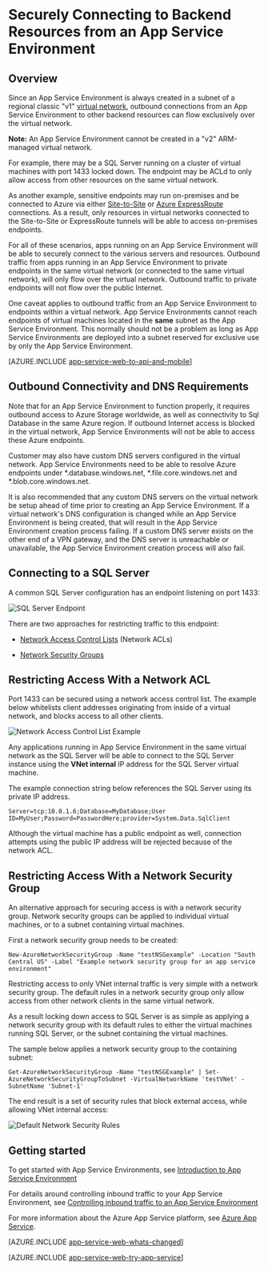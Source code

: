 <properties 
	pageTitle="Securely Connecting to BackEnd Resources from an App Service Environment" 
	description="Learn about how to securely connect to backend resources from an App Service Environment." 
	services="app-service" 
	documentationCenter="" 
	authors="ccompy" 
	manager="wpickett" 
	editor=""/>

<tags 
	ms.service="app-service" 
	ms.workload="na" 
	ms.tgt_pltfrm="na" 
	ms.devlang="na" 
	ms.topic="article" 
	ms.date="02/10/2016" 
	ms.author="stefsch"/>	

# Securely Connecting to Backend Resources from an App Service Environment #

## Overview ##
Since an App Service Environment is always created in a subnet of a regional classic "v1" [virtual network][virtualnetwork], outbound connections from an App Service Environment to other backend resources can flow exclusively over the virtual network.  

**Note:**  An App Service Environment cannot be created in a "v2" ARM-managed virtual network.

For example, there may be a SQL Server running on a cluster of virtual machines with port 1433 locked down.  The endpoint may be ACLd to only allow access from other resources on the same virtual network.  

As another example, sensitive endpoints may run on-premises and be connected to Azure via either [Site-to-Site][SiteToSite] or [Azure ExpressRoute][ExpressRoute] connections.  As a result, only resources in virtual networks connected to the Site-to-Site or ExpressRoute tunnels will be able to access on-premises endpoints.

For all of these scenarios, apps running on an App Service Environment will be able to securely connect to the various servers and resources.  Outbound traffic from apps running in an App Service Environment to private endpoints in the same virtual network (or connected to the same virtual network), will only flow over the virtual network.  Outbound traffic to private endpoints will not flow over the public Internet.

One caveat applies to outbound traffic from an App Service Environment to endpoints within a virtual network.  App Service Environments cannot reach endpoints of virtual machines located in the **same** subnet as the App Service Environment.  This normally should not be a problem as long as App Service Environments are deployed into a subnet reserved for exclusive use by only the App Service Environment.

[AZURE.INCLUDE [app-service-web-to-api-and-mobile](../../includes/app-service-web-to-api-and-mobile.md)] 

## Outbound Connectivity and DNS Requirements ##
Note that for an App Service Environment to function properly, it requires outbound access to Azure Storage worldwide, as well as connectivity to Sql Database in the same Azure region.  If outbound Internet access is blocked in the virtual network, App Service Environments will not be able to access these Azure endpoints.

Customer may also have custom DNS servers configured in the virtual network.  App Service Environments need to be able to resolve Azure endpoints under *.database.windows.net, *.file.core.windows.net and *.blob.core.windows.net.  

It is also recommended that any custom DNS servers on the virtual network be setup ahead of time prior to creating an App Service Environment.  If a virtual network's DNS configuration is changed while an App Service Environment is being created, that will result in the App Service Environment creation process failing.  If a custom DNS server exists on the other end of a VPN gateway, and the DNS server is unreachable or unavailable, the App Service Environment creation process will also fail. 

## Connecting to a SQL Server
A common SQL Server configuration has an endpoint listening on port 1433:

![SQL Server Endpoint][SqlServerEndpoint]

There are two approaches for restricting traffic to this endpoint:


- [Network Access Control Lists][NetworkAccessControlLists] (Network ACLs)

- [Network Security Groups][NetworkSecurityGroups]


## Restricting Access With a Network ACL

Port 1433 can be secured using a network access control list.  The example below whitelists client addresses originating from inside of a virtual network, and blocks access to all other clients.

![Network Access Control List Example][NetworkAccessControlListExample]

Any applications running in App Service Environment in the same virtual network as the SQL Server will be able to connect to the SQL Server instance using the **VNet internal** IP address for the SQL Server virtual machine.  

The example connection string below references the SQL Server using its private IP address.

    Server=tcp:10.0.1.6;Database=MyDatabase;User ID=MyUser;Password=PasswordHere;provider=System.Data.SqlClient

Although the virtual machine has a public endpoint as well, connection attempts using the public IP address will be rejected because of the network ACL. 

## Restricting Access With a Network Security Group
An alternative approach for securing access is with a network security group.  Network security groups can be applied to individual virtual machines, or to a subnet containing virtual machines.

First a network security group needs to be created:

    New-AzureNetworkSecurityGroup -Name "testNSGexample" -Location "South Central US" -Label "Example network security group for an app service environment"

Restricting access to only VNet internal traffic is very simple with a network security group.  The default rules in a network security group only allow access from other network clients in the same virtual network.

As a result locking down access to SQL Server is as simple as applying a network security group with its default rules to either the virtual machines running SQL Server, or the subnet containing the virtual machines.

The sample below applies a network security group to the containing subnet:

    Get-AzureNetworkSecurityGroup -Name "testNSGExample" | Set-AzureNetworkSecurityGroupToSubnet -VirtualNetworkName 'testVNet' -SubnetName 'Subnet-1'
    
The end result is a set of security rules that block external access, while allowing VNet internal access:

![Default Network Security Rules][DefaultNetworkSecurityRules]


## Getting started

To get started with App Service Environments, see [Introduction to App Service Environment][IntroToAppServiceEnvironment]

For details around controlling inbound traffic to your App Service Environment, see [Controlling inbound traffic to an App Service Environment][ControlInboundASE]

For more information about the Azure App Service platform, see [Azure App Service][AzureAppService].

[AZURE.INCLUDE [app-service-web-whats-changed](../../includes/app-service-web-whats-changed.md)]

[AZURE.INCLUDE [app-service-web-try-app-service](../../includes/app-service-web-try-app-service.md)]
 

<!-- LINKS -->
[virtualnetwork]: https://azure.microsoft.com/documentation/articles/virtual-networks-faq/
[ControlInboundTraffic]:  http://azure.microsoft.com/documentation/articles/app-service-app-service-environment-control-inbound-traffic/
[SiteToSite]: https://azure.microsoft.com/documentation/articles/vpn-gateway-site-to-site-create/
[ExpressRoute]: http://azure.microsoft.com/services/expressroute/
[NetworkAccessControlLists]: https://azure.microsoft.com/documentation/articles/virtual-networks-acl/
[NetworkSecurityGroups]: https://azure.microsoft.com/documentation/articles/virtual-networks-nsg/
[IntroToAppServiceEnvironment]:  http://azure.microsoft.com/documentation/articles/app-service-app-service-environment-intro/
[AzureAppService]: http://azure.microsoft.com/documentation/articles/app-service-value-prop-what-is/ 
[ControlInboundASE]:  http://azure.microsoft.com/documentation/articles/app-service-app-service-environment-control-inbound-traffic/ 

<!-- IMAGES -->
[SqlServerEndpoint]: ./media/app-service-app-service-environment-securely-connecting-to-backend-resources/SqlServerEndpoint01.png
[NetworkAccessControlListExample]: ./media/app-service-app-service-environment-securely-connecting-to-backend-resources/NetworkAcl01.png
[DefaultNetworkSecurityRules]: ./media/app-service-app-service-environment-securely-connecting-to-backend-resources/DefaultNetworkSecurityRules01.png 
